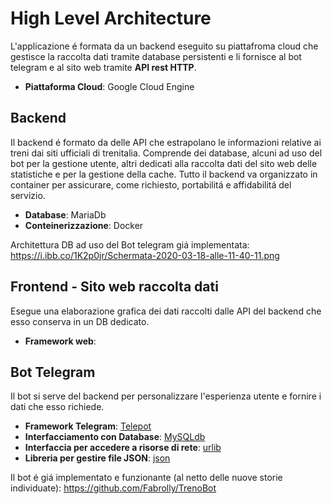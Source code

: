 # High Level Architecture

L'applicazione é formata da un backend eseguito su piattafroma cloud che gestisce la raccolta dati tramite database persistenti e li fornisce al bot telegram e al sito web tramite **API rest HTTP**.


*  **Piattaforma Cloud**: Google Cloud Engine

## Backend
Il backend é formato da delle API che estrapolano le informazioni relative ai treni dai siti ufficiali di trenitalia.
Comprende dei database, alcuni ad uso del bot per la gestione utente, altri dedicati alla raccolta dati del sito web delle statistiche e per la gestione della cache.
Tutto il backend va organizzato in container per assicurare, come richiesto, portabilitá e affidabilitá del servizio.

* **Database**: MariaDb
* **Conteinerizzazione**: Docker

Architettura DB ad uso del Bot telegram giá implementata: https://i.ibb.co/1K2p0jr/Schermata-2020-03-18-alle-11-40-11.png

## Frontend - Sito web raccolta dati
Esegue una elaborazione grafica dei dati raccolti dalle API del backend che esso conserva in un DB dedicato.

* **Framework web**: 


## Bot Telegram
Il bot si serve del backend per personalizzare l'esperienza utente e fornire i dati che esso richiede.

* **Framework Telegram**: [Telepot](https://telepot.readthedocs.io/en/latest/)
* **Interfacciamento con Database**: [MySQLdb](https://www.python.it/doc/articoli/mysqldb/mysqldb-3.html)
* **Interfaccia per accedere a risorse di rete**: [urlib](https://docs.python.org/3/library/urllib.html)
* **Libreria per gestire file JSON**: [json](https://docs.python.org/3/library/json.html)

Il bot é giá implementato e funzionante (al netto delle nuove storie individuate): https://github.com/Fabrolly/TrenoBot



